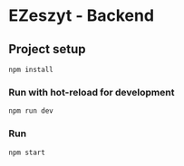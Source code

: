 # EZeszyt - Backend

## Project setup
```
npm install
```

### Run with hot-reload for development
```
npm run dev
```

### Run
```
npm start
```
